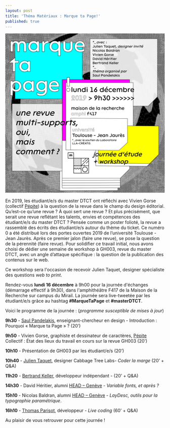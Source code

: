 ```yaml
---
layout: post
title: 'Théma Matériaux : Marque ta Page!'
published: true
---
```


<img src="/../img/2019_01/WKS_marque-ta-page-fly.png"/>

<p>En 2019, les étudiant/e/s du master DTCT ont réfléchi avec Vivien Gorse (collectif <a href="https://www.pepite-collectif.com/">Pépite</a>) à la question de la revue dans le champ du design éditorial. Qu’est-ce qu’une revue ? À quoi sert une revue ? Et plus précisément, que serait une revue reflétant les talents, envies et compétences des étudiant/e/s du master DTCT ? 
Pensée comme un poster folioté, la revue a rassemblé des écrits des étudiant/e/s autour du thème du ticket. Ce numéro 0 a été distribué lors des portes ouvertes 2019 de l’université Toulouse - Jean Jaurès. Après ce premier jalon (faire une revue), se pose la question de la pérennité (faire revue).
Pour solidifier ce travail initial, nous avons choisi de dédier une semaine de workshop à GH003, revue du master DTCT, avec un angle d’attaque spécifique : la question de la publication des contenus sur le web.</p>

<p>Ce workshop sera l'occasion de recevoir Julien Taquet, designer spécialiste des questions <em>web to print</em>.</p>


<p>Rendez-vous <strong>lundi 16 décembre</strong> à 9h00 pour la journée d'échanges (démarrage effectif à 9h30), dans l'amphithéâtre F417 de la Maison de la Recherche sur campus du Mirail. La journée sera live-tweetée par les étudiant/e/s grâce au hashtag <strong>#MarqueTaPage</strong> et <strong>#masterDTCT</strong>.</p>

<p>Voici le programme de la journée : (<em>programme susceptible de mises à jour</em>)</p>
<p><strong>9h30</strong> - <a href="http://saulpandelakis.com/">Saul Pandelakis</a>, enseignant-chercheur en design - Introduction : Pourquoi « Marque ta Page » ?  (20’)</p>

<p><strong>9h50</strong> - Vivien Gorse, graphiste et dessinateur de caractères, <a href="https://www.pepite-collectif.com/">Pépite</a> Collectif : État des lieux du travail en cours sur la revue GH003 (20’)</p>

<p><strong>10h10</strong> - Présentation de GH003 par les étudiant/e/s (20’)</p>


<p><strong>10h40</strong> - <a href="https://twitter.com/john_tax?lang=en">Julien Taquet</a>, designer Cabbage Tree Labs- <em>Coder la marge</em> (20’ + Q&amp;A)</p>

<p><strong>11h20</strong> - <a href="https://bertrandkeller.info/">Bertrand Keller</a>, développeur indépendant - (20’ + Q&amp;A)</p>


<p><strong>14h30</strong> - David Héritier, alumni <a href="https://www.hesge.ch/head/">HEAD – Genève</a> - <em>Variable fonts, et après ?</em></p>

<p><strong>15h10</strong> - Nicolas Baldran, alumni <a href="https://www.hesge.ch/head/">HEAD – Genève</a> - <em>LayDesc, outils pour la typographie paramétrique</em>.</p>


<p><strong>16h10</strong> - <a href="https://oncletom.io/">Thomas Parisot</a>, développeur  - <em>Live coding</em> (60’ + Q&amp;A)</p>

<p>Au plaisir de vous retrouver pour cette journée !</p> 








 